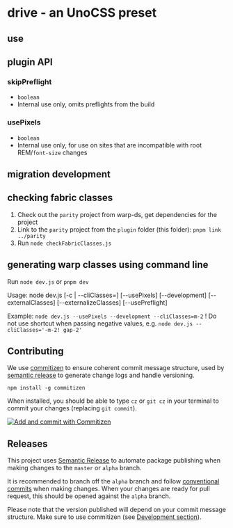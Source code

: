 # drive - an UnoCSS preset

## use

## plugin API

### skipPreflight

- `boolean`
- Internal use only, omits preflights from the build

### usePixels

- `boolean`
- Internal use only, for use on sites that are incompatible with root REM/`font-size` changes

## migration development

## checking fabric classes

1. Check out the `parity` project from warp-ds, get dependencies for the project
2. Link to the `parity` project from the `plugin` folder (this folder): `pnpm link ../parity`
3. Run `node checkFabricClasses.js`

## generating warp classes using command line

Run `node dev.js` or `pnpm dev`

Usage: node dev.js [-c <string> | --cliClasses=<string>] [--usePixels] [--development] [--externalClasses] [--externalizeClasses] [--usePreflight]

Example: `node dev.js --usePixels --development --cliClasses=m-2`
! Do not use shortcut when passing negative values, e.g. `node dev.js --cliClasses='-m-2! gap-2'`

## Contributing

We use [commitizen](https://github.com/commitizen/cz-cli) to ensure coherent commit message structure, used by [semantic release](#releases) to generate change logs and handle versioning.

```
npm install -g commitizen
```

When installed, you should be able to type `cz` or `git cz` in your terminal to commit your changes (replacing
`git commit`).

[![Add and commit with Commitizen](https://github.com/commitizen/cz-cli/raw/master/meta/screenshots/add-commit.png)](https://github.com/commitizen/cz-cli/raw/master/meta/screenshots/add-commit.png)


## Releases

This project uses [Semantic Release](https://github.com/semantic-release/semantic-release) to automate package
publishing when making changes to the `master` or `alpha` branch.

It is recommended to branch off the `alpha` branch and follow
[conventional commits](https://www.conventionalcommits.org/en/v1.0.0/#summary) when making changes. When your
changes are ready for pull request, this should be opened against the `alpha` branch.

Please note that the version published will depend on your commit message structure. Make sure to use commitizen (see [Development section](#Contributing)).